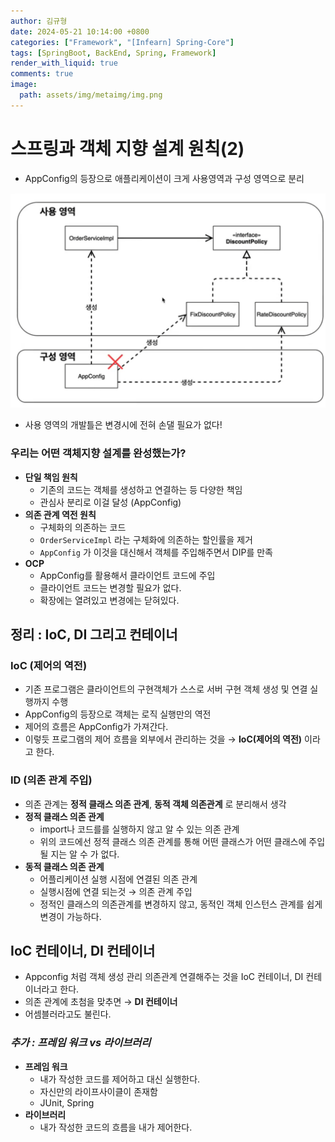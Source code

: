 ```yaml
---
author: 김규형
date: 2024-05-21 10:14:00 +0800
categories: ["Framework", "[Infearn] Spring-Core"]
tags: [SpringBoot, BackEnd, Spring, Framework]
render_with_liquid: true
comments: true
image:
  path: assets/img/metaimg/img.png
---
```

# 스프링과 객체 지향 설계 원칙(2)

- AppConfig의 등장으로 애플리케이션이 크게 사용영역과 구성 영역으로 분리

![Untitled](img/springimg5/Untitled.png)

- 사용 영역의 개발틀은 변경시에 전혀 손댈 필요가 없다!

### 우리는 어떤 객체지향 설계를 완성했는가?

- **단일 책임 원칙**
    - 기존의 코드는 객체를 생성하고 연결하는 등 다양한 책임
    - 관심사 분리로 이걸 달성 (AppConfig)
- **의존 관계 역전 원칙**
    - 구체화의 의존하는 코드
    - `OrderServiceImpl` 라는 구체화에 의존하는 할인률을 제거
    - `AppConfig` 가 이것을 대신해서 객체를 주입해주면서 DIP를 만족
- **OCP**
    - AppConfig를 활용해서 클라이언트 코드에 주입
    - 클라이언트 코드는 변경할 필요가 없다.
    - 확장에는 열려있고 변경에는 닫혀있다.
    

## 정리 : IoC, DI 그리고 컨테이너

### IoC (제어의 역전)

- 기존 프로그램은 클라이언트의 구현객체가 스스로 서버 구현 객체 생성 및 연결 실행까지 수행
- AppConfig의 등장으로 객체는 로직 실행만의 역전
- 제어의 흐름은 AppConfig가 가져간다.
- 이렇듯 프로그램의 제어 흐름을 외부에서 관리하는 것을 → **IoC(제어의 역전)** 이라고 한다.

### ID (의존 관계 주입)

- 의존 관계는 **정적 클래스 의존 관계**, **동적 객체 의존관계** 로 분리해서 생각
- **정적 클래스 의존 관계**
    - import나 코드를를 실행하지 않고 알 수 있는 의존 관계
    - 위의 코드에선 정적 클래스 의존 관계를 통해 어떤 클래스가 어떤 클래스에 주입 될 지는 알 수 가 없다.
- **동적 클래스 의존 관계**
    - 어플리케이션 실행 시점에 연결된 의존 관계
    - 실행시점에 연결 되는것 → 의존 관계 주입
    - 정적인 클래스의 의존관계를 변경하지 않고, 동적인 객체 인스턴스 관계를 쉽게 변경이 가능하다.

## IoC 컨테이너, DI 컨테이너

- Appconfig 처럼 객체 생성 관리 의존관계 연결해주는 것을 IoC 컨테이너, DI 컨테이너라고 한다.
- 의존 관계에 초첨을 맞추면 → **DI 컨테이너**
- 어셈블러라고도 불린다.

### *추가 : 프레임 워크 vs 라이브러리*

- **프레임 워크**
    - 내가 작성한 코드를 제어하고 대신 실행한다.
    - 자신만의 라이프사이클이 존재함
    - JUnit, Spring
- **라이브러리**
    - 내가 작성한 코드의 흐름을 내가 제어한다.